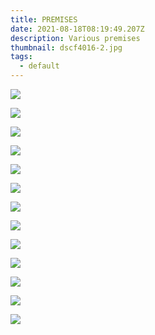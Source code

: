 ```yaml
---
title: PREMISES
date: 2021-08-18T08:19:49.207Z
description: Various premises
thumbnail: dscf4016-2.jpg
tags:
  - default
---
```

![](4.jpg)

![](5.jpg)

![](8.jpg)

![](11.jpg)

![](12.jpg)

![](13.jpg)

![](9.jpg)

![](10.jpg)

![](3.jpg)

![](2.jpg)

![](1.jpg)

![](dscf0657.jpg)

![](dscf1033.jpg)